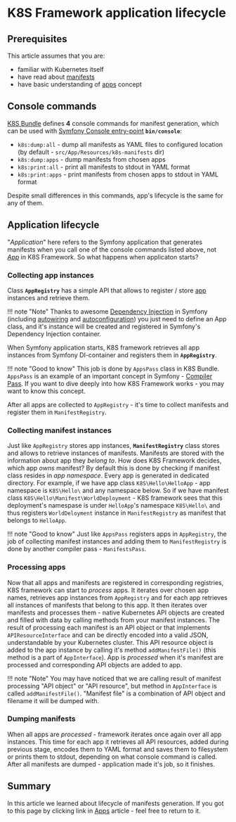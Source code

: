 # K8S Framework application lifecycle
## Prerequisites
This article assumes that you are:

- familiar with Kubernetes itself
- have read about [manifests](concepts/manifests.md)
- have basic understanding of [apps](concepts/apps.md) concept

## Console commands
[K8S Bundle](https://github.com/dealroadshow/k8s-bundle) defines **4** console commands for manifest generation, which can be used with [Symfony Console entry-point](https://symfony.com/doc/current/console.html#running-commands) **`bin/console`**:

- `k8s:dump:all` - dump all manifests as YAML files to configured location (by default - `src/App/Resources/k8s-manifests` dir)
- `k8s:dump:apps` - dump manifests from chosen apps
- `k8s:print:all` - print all manifests to stdout in YAML format
- `k8s:print:apps` - print manifests from chosen apps to stdout in YAML format

Despite small differences in this commands, app's lifecycle is the same for any of them.

## Application lifecycle
"*Application*" here refers to the Symfony application that generates manifests when you call one of the console commands listed above, not [*App*](concepts/apps.md) in K8S Framework. So what happens when applicaton starts?

### Collecting app instances
Class **`AppRegistry`** has a simple API that allows to register / store [app](concepts/apps.md) instances and retrieve them. 

!!! note "Note"
    Thanks to awesome [Dependency Injection](https://symfony.com/doc/current/service_container.html) in Symfony (including [autowiring](https://symfony.com/doc/current/service_container/autowiring.html) and [autoconfiguration](https://symfony.com/doc/current/service_container.html#the-autoconfigure-option)) you just need to define an App class, and it's instance will be created and registered in Symfony's Dependency Injection container.

When Symfony application starts, K8S framework retrieves all app instances from Symfony DI-container and registers them in **`AppRegistry`**. 

!!! note "Good to know"
    This job is done by `AppsPass` class in K8S Bundle. `AppsPass` is an example of an important concept in Symfony - [Compiler Pass](https://symfony.com/doc/current/service_container/compiler_passes.html#working-with-compiler-passes-in-bundles). If you want to dive deeply into how K8S Framework works - you may want to know this concept.

After all apps are collected to `AppRegistry` - it's time to collect manifests and register them in `ManifestRegistry`.

### Collecting manifest instances
Just like `AppRegistry` stores app instances, **`ManifestRegistry`** class stores and allows to retrieve instances of manifests. Manifests are stored with the information about app they *belong to*. How does K8S Framework decides, which app *owns* manifest? By default this is done by checking if manifest class resides in *app namespace*. Every app is generated in dedicated directory. For example, if we have app class `K8S\Hello\HelloApp` - app namespace is `K8S\Hello\` and any namespace below. So if we have manifest class `K8S\Hello\Manifest\WorldDeployment` - K8S framework sees that this deployment's namespase is under `HelloApp`'s namespace `K8S\Hello\` and thus registers `WorldDeloyment` instance in `ManifestRegistry` as manifest that belongs to `HelloApp`.

!!! note "Good to know"
    Just like `AppsPass` registers apps in `AppRegistry`, the job of collecting manifest instances and adding them to `ManifestRegistry` is done by another compiler pass - `ManifestsPass`.

### Processing apps
Now that all apps and manifests are registered in corresponding registries, K8S framework can start to *process* apps. It iterates over chosen app names, retrieves app instances from `AppRegistry` and for each app retrieves all instances of manifests that belong to this app. It then iterates over manifests and processes them - native Kubernetes API objects are created and filled with data by calling methods from your manifest instances. The result of processing each manifest is an API object or that implements `APIResourceInterface` and can be directly encoded into a valid JSON, understandable by your Kubernetes cluster. This API resource object is added to the app instance by calling it's method `addManifestFile()` (this method is a part of `AppInterface`). App is *processed* when it's manifest are processed and corresponding API objects are added to app.

!!! note "Note"
    You may have noticed that we are calling result of manifest processing "API object" or "API resource", but method in `AppInterface` is called `addManifestFile()`. "Manifest file" is a combination of API object and filename it will be dumped with.

### Dumping manifests
When all apps are *processed* - framework iterates once again over all app instances. This time for each app it retrieves all API resources, added during previous stage, encodes them to YAML format and saves them to filesystem or prints them to stdout, depending on what console command is called. After all manifests are dumped - application made it's job, so it finishes.

## Summary
In this article we learned about lifecycle of manifests generation. If you got to this page by clicking link in [Apps](concepts/apps.md) article - feel free to return to it.